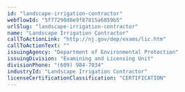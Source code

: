 ```yaml
---
id: "landscape-irrigation-contractor"
webflowId: "5f77290d8e9f87815a6859b5"
urlSlug: "landscape-irrigation-contractor"
name: "Landscape Irrigation Contractor"
callToActionLink: "http://nj.gov/dep/exams/lic.htm"
callToActionText: ""
issuingAgency: "Department of Environmental Protection"
issuingDivision: "Examining and Licensing Unit"
divisionPhone: "(609) 984-7834"
industryId: "Landscape Irrigation Contractor"
licenseCertificationClassification: "CERTIFICATION"
---
```

